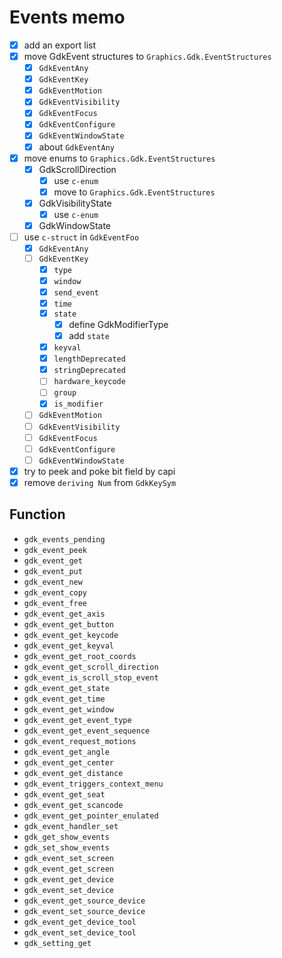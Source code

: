 Events memo
===========

* [x] add an export list
* [x] move GdkEvent structures to `Graphics.Gdk.EventStructures`
	+ [x] `GdkEventAny`
	+ [x] `GdkEventKey`
	+ [x] `GdkEventMotion`
	+ [x] `GdkEventVisibility`
	+ [x] `GdkEventFocus`
	+ [x] `GdkEventConfigure`
	+ [x] `GdkEventWindowState`
	+ [x] about `GdkEventAny`
* [x] move enums to `Graphics.Gdk.EventStructures`
	+ [x] GdkScrollDirection
		- [x] use `c-enum`
		- [x] move to `Graphics.Gdk.EventStructures`
	+ [x] GdkVisibilityState
		- [x] use `c-enum`
	+ [x] GdkWindowState
* [ ] use `c-struct` in `GdkEventFoo`
	+ [x] `GdkEventAny`
	+ [ ] `GdkEventKey`
		- [x] `type`
		- [x] `window`
		- [x] `send_event`
		- [x] `time`
		- [x] `state`
			* [x] define GdkModifierType
			* [x] add `state`
		- [x] `keyval`
		- [x] `lengthDeprecated`
		- [x] `stringDeprecated`
		- [ ] `hardware_keycode`
		- [ ] `group`
		- [x] `is_modifier`
	+ [ ] `GdkEventMotion`
	+ [ ] `GdkEventVisibility`
	+ [ ] `GdkEventFocus`
	+ [ ] `GdkEventConfigure`
	+ [ ] `GdkEventWindowState`
* [x] try to peek and poke bit field by capi
* [x] remove `deriving Num` from `GdkKeySym`

Function
--------

* `gdk_events_pending`
* `gdk_event_peek`
* `gdk_event_get`
* `gdk_event_put`
* `gdk_event_new`
* `gdk_event_copy`
* `gdk_event_free`
* `gdk_event_get_axis`
* `gdk_event_get_button`
* `gdk_event_get_keycode`
* `gdk_event_get_keyval`
* `gdk_event_get_root_coords`
* `gdk_event_get_scroll_direction`
* `gdk_event_is_scroll_stop_event`
* `gdk_event_get_state`
* `gdk_event_get_time`
* `gdk_event_get_window`
* `gdk_event_get_event_type`
* `gdk_event_get_event_sequence`
* `gdk_event_request_motions`
* `gdk_event_get_angle`
* `gdk_event_get_center`
* `gdk_event_get_distance`
* `gdk_event_triggers_context_menu`
* `gdk_event_get_seat`
* `gdk_event_get_scancode`
* `gdk_event_get_pointer_enulated`
* `gdk_event_handler_set`
* `gdk_get_show_events`
* `gdk_set_show_events`
* `gdk_event_set_screen`
* `gdk_event_get_screen`
* `gdk_event_get_device`
* `gdk_event_set_device`
* `gdk_event_get_source_device`
* `gdk_event_set_source_device`
* `gdk_event_get_device_tool`
* `gdk_event_set_device_tool`
* `gdk_setting_get`
